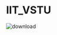# IIT_VSTU

![download](https://user-images.githubusercontent.com/57997351/191555486-ec81e354-36aa-4010-bf24-05afe6f89c43.jpg)

